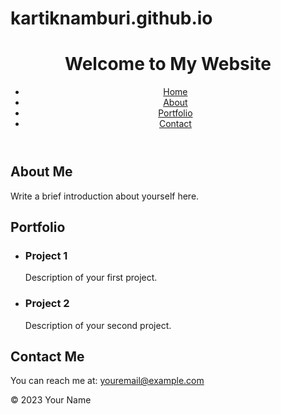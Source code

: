 # kartiknamburi.github.io
<!DOCTYPE html>
<html>
<head>
    <title>ABOUT ME</title>
    <link rel="stylesheet" type="text/css" href="style.css">
</head>
<body>
    <header>
        <h1>Welcome to My Website</h1>
        <nav>
            <ul>
                <li><a href="#">Home</a></li>
                <li><a href="#">About</a></li>
                <li><a href="#">Portfolio</a></li>
                <li><a href="#">Contact</a></li>
            </ul>
        </nav>
    </header>
    <main>
        <section>
            <h2>About Me</h2>
            <p>Write a brief introduction about yourself here.</p>
        </section>
        <section>
            <h2>Portfolio</h2>
            <ul>
                <li>
                    <h3>Project 1</h3>
                    <p>Description of your first project.</p>
                </li>
                <li>
                    <h3>Project 2</h3>
                    <p>Description of your second project.</p>
                </li>
                <!-- Add more projects as needed -->
            </ul>
        </section>
        <section>
            <h2>Contact Me</h2>
            <p>You can reach me at: <a href="mailto:youremail@example.com">youremail@example.com</a></p>
        </section>
    </main>
    <footer>
        <p>&copy; 2023 Your Name</p>
    </footer>
</body>
</html>

